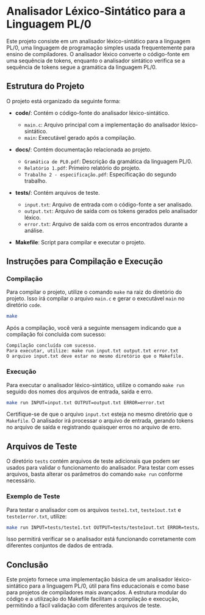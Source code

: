 # Analisador Léxico-Sintático para a Linguagem PL/0

Este projeto consiste em um analisador léxico-sintático para a linguagem PL/0, uma linguagem de programação simples usada frequentemente para ensino de compiladores. O analisador léxico converte o código-fonte em uma sequência de tokens, enquanto o analisador sintático verifica se a sequência de tokens segue a gramática da linguagem PL/0.

## Estrutura do Projeto

O projeto está organizado da seguinte forma:

- **code/**: Contém o código-fonte do analisador léxico-sintático.

  - `main.c`: Arquivo principal com a implementação do analisador léxico-sintático.
  - `main`: Executável gerado após a compilação.

- **docs/**: Contém documentação relacionada ao projeto.

  - `Gramática de PL0.pdf`: Descrição da gramática da linguagem PL/0.
  - `Relatório 1.pdf`: Primeiro relatório do projeto.
  - `Trabalho 2 - especificação.pdf`: Especificação do segundo trabalho.

- **tests/**: Contém arquivos de teste.

  - `input.txt`: Arquivo de entrada com o código-fonte a ser analisado.
  - `output.txt`: Arquivo de saída com os tokens gerados pelo analisador léxico.
  - `error.txt`: Arquivo de saída com os erros encontrados durante a análise.

- **Makefile**: Script para compilar e executar o projeto.

## Instruções para Compilação e Execução

### Compilação

Para compilar o projeto, utilize o comando `make` na raiz do diretório do projeto. Isso irá compilar o arquivo `main.c` e gerar o executável `main` no diretório `code`.

```sh
make
```

Após a compilação, você verá a seguinte mensagem indicando que a compilação foi concluída com sucesso:

```
Compilação concluída com sucesso.
Para executar, utilize: make run input.txt output.txt error.txt
O arquivo input.txt deve estar no mesmo diretório que o Makefile.
```

### Execução

Para executar o analisador léxico-sintático, utilize o comando `make run` seguido dos nomes dos arquivos de entrada, saída e erro.

```sh
make run INPUT=input.txt OUTPUT=output.txt ERROR=error.txt
```

Certifique-se de que o arquivo `input.txt` esteja no mesmo diretório que o `Makefile`. O analisador irá processar o arquivo de entrada, gerando tokens no arquivo de saída e registrando quaisquer erros no arquivo de erro.

## Arquivos de Teste

O diretório `tests` contém arquivos de teste adicionais que podem ser usados para validar o funcionamento do analisador. Para testar com esses arquivos, basta alterar os parâmetros do comando `make run` conforme necessário.

### Exemplo de Teste

Para testar o analisador com os arquivos `teste1.txt`, `teste1out.txt` e `teste1error.txt`, utilize:

```sh
make run INPUT=tests/teste1.txt OUTPUT=tests/teste1out.txt ERROR=tests/teste1error.txt
```

Isso permitirá verificar se o analisador está funcionando corretamente com diferentes conjuntos de dados de entrada.

## Conclusão

Este projeto fornece uma implementação básica de um analisador léxico-sintático para a linguagem PL/0, útil para fins educacionais e como base para projetos de compiladores mais avançados. A estrutura modular do código e a utilização do Makefile facilitam a compilação e execução, permitindo a fácil validação com diferentes arquivos de teste.
